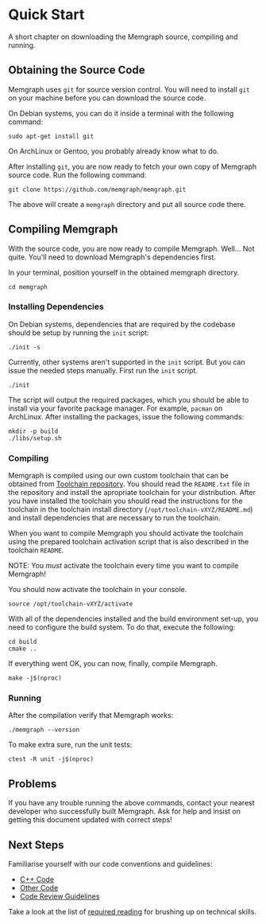 # Quick Start

A short chapter on downloading the Memgraph source, compiling and running.

## Obtaining the Source Code

Memgraph uses `git` for source version control. You will need to install `git`
on your machine before you can download the source code.

On Debian systems, you can do it inside a terminal with the following
command:

    sudo apt-get install git

On ArchLinux or Gentoo, you probably already know what to do.

After installing `git`, you are now ready to fetch your own copy of Memgraph
source code. Run the following command:

    git clone https://github.com/memgraph/memgraph.git

The above will create a `memgraph` directory and put all source code there.

## Compiling Memgraph

With the source code, you are now ready to compile Memgraph. Well... Not
quite. You'll need to download Memgraph's dependencies first.

In your terminal, position yourself in the obtained memgraph directory.

    cd memgraph

### Installing Dependencies

On Debian systems, dependencies that are required by the codebase should be
setup by running the `init` script:

    ./init -s

Currently, other systems aren't supported in the `init` script. But you can
issue the needed steps manually. First run the `init` script.

    ./init

The script will output the required packages, which you should be able to
install via your favorite package manager. For example, `pacman` on ArchLinux.
After installing the packages, issue the following commands:

    mkdir -p build
    ./libs/setup.sh

### Compiling

Memgraph is compiled using our own custom toolchain that can be obtained from
[Toolchain
repository](https://s3-eu-west-1.amazonaws.com/deps.memgraph.io/toolchain). You
should read the `README.txt` file in the repository and install the apropriate
toolchain for your distribution.  After you have installed the toolchain you
should read the instructions for the toolchain in the toolchain install
directory (`/opt/toolchain-vXYZ/README.md`) and install dependencies that are
necessary to run the toolchain.

When you want to compile Memgraph you should activate the toolchain using the
prepared toolchain activation script that is also described in the toolchain
`README`.

NOTE: You *must* activate the toolchain every time you want to compile
Memgraph!

You should now activate the toolchain in your console.

    source /opt/toolchain-vXYZ/activate

With all of the dependencies installed and the build environment set-up, you
need to configure the build system. To do that, execute the following:

    cd build
    cmake ..

If everything went OK, you can now, finally, compile Memgraph.

    make -j$(nproc)

### Running

After the compilation verify that Memgraph works:

    ./memgraph --version

To make extra sure, run the unit tests:

    ctest -R unit -j$(nproc)

## Problems

If you have any trouble running the above commands, contact your nearest
developer who successfully built Memgraph. Ask for help and insist on getting
this document updated with correct steps!

## Next Steps

Familiarise yourself with our code conventions and guidelines:

  * [C++ Code](cpp-code-conventions.md)
  * [Other Code](other-code-conventions.md)
  * [Code Review Guidelines](code-review.md)

Take a look at the list of [required reading](required-reading.md) for
brushing up on technical skills.
